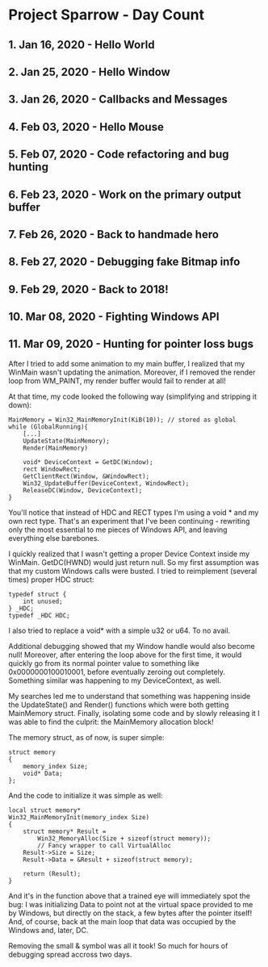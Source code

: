 # Project Sparrow - Day Count

## 1.  Jan 16, 2020 - Hello World
## 2.  Jan 25, 2020 - Hello Window
## 3.  Jan 26, 2020 - Callbacks and Messages
## 4.  Feb 03, 2020 - Hello Mouse
## 5.  Feb 07, 2020 - Code refactoring and bug hunting
## 6.  Feb 23, 2020 - Work on the primary output buffer
## 7.  Feb 26, 2020 - Back to handmade hero
## 8.  Feb 27, 2020 - Debugging fake Bitmap info 
## 9.  Feb 29, 2020 - Back to 2018! 
## 10. Mar 08, 2020 - Fighting Windows API
## 11. Mar 09, 2020 - Hunting for pointer loss bugs

After I tried to add some animation to my main buffer, I realized that my WinMain wasn't updating the animation. Moreover, if I removed the render loop from WM_PAINT, my render buffer would fail to render at all! 

At that time, my code looked the following way (simplifying and stripping it down): 

    MainMemory = Win32_MainMemoryInit(KiB(10)); // stored as global
    while (GlobalRunning){
        [...]
        UpdateState(MainMemory);
        Render(MainMemory)

        void* DeviceContext = GetDC(Window);
        rect WindowRect;
        GetClientRect(Window, &WindowRect);
        Win32_UpdateBuffer(DeviceContext, WindowRect);
        ReleaseDC(Window, DeviceContext);
    }

You'll notice that instead of HDC and RECT types I'm using a void * and my own rect type. That's an experiment that I've been continuing - rewriting only the most essential to me pieces of Windows API, and leaving everything else barebones. 

I quickly realized that I wasn't getting a proper Device Context inside my WinMain. GetDC(HWND) would just return null. So my first assumption was that my custom Windows calls were busted. I tried to reimplement (several times) proper HDC struct:

    typedef struct {
        int unused;
    } _HDC;
    typedef _HDC HDC;

I also tried to replace a void* with a simple u32 or u64. To no avail.

Additional debugging showed that my Window handle would also become null! Moreover, after entering the loop above for the first time, it would quickly go from its normal pointer value to something like 0x0000000100010001, before eventually zeroing out completely. Something similar was happening to my DeviceContext, as well. 

My searches led me to understand that something was happening inside the UpdateState() and Render() functions which were both getting MainMemory struct. Finally, isolating some code and by slowly releasing it I was able to find the culprit: the MainMemory allocation block!

The memory struct, as of now, is super simple: 

    struct memory
    {
        memory_index Size;
        void* Data;
    };

And the code to initialize it was simple as well: 

    local struct memory*
    Win32_MainMemoryInit(memory_index Size)
    {
        struct memory* Result = 
            Win32_MemoryAlloc(Size + sizeof(struct memory));
            // Fancy wrapper to call VirtualAlloc
        Result->Size = Size;
        Result->Data = &Result + sizeof(struct memory);

        return (Result);
    }

And it's in the function above that a trained eye will immediately spot the bug: I was initializing Data to point not at the virtual space provided to me by Windows, but directly on the stack, a few bytes after the pointer itself! And, of course, back at the main loop that data was occupied by the Windows and, later, DC. 

Removing the small & symbol was all it took! So much for hours of debugging spread accross two days. 